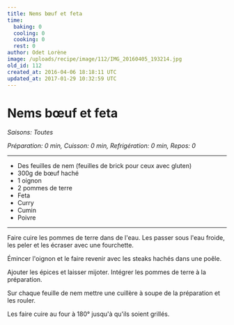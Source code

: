 ```yaml
---
title: Nems bœuf et feta 
time:
  baking: 0
  cooling: 0
  cooking: 0
  rest: 0
author: Odet Lorène
image: /uploads/recipe/image/112/IMG_20160405_193214.jpg
old_id: 112
created_at: 2016-04-06 18:18:11 UTC
updated_at: 2017-01-29 10:32:59 UTC
---
```


# Nems bœuf et feta 



*Saisons: Toutes*

*Préparation: 0 min, Cuisson: 0 min, Refrigération: 0 min, Repos: 0*

---

- Des feuilles de nem (feuilles de brick pour ceux avec gluten)
- 300g de bœuf haché
- 1 oignon
- 2 pommes de terre
- Feta
- Curry
- Cumin
- Poivre

---

Faire cuire les pommes de terre dans de l'eau. Les passer sous l'eau froide, les peler et les écraser avec une fourchette.

Émincer l'oignon et le faire revenir avec les steaks hachés dans une poêle.

Ajouter les épices et laisser mijoter. Intégrer les pommes de terre à la préparation.

Sur chaque feuille de nem mettre une cuillère à soupe de la préparation et les rouler.

Les faire cuire au four à 180° jusqu'à qu'ils soient grillés.

